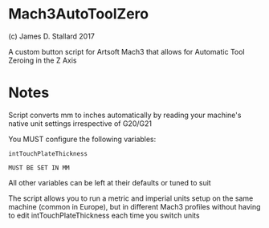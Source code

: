 # Mach3AutoToolZero
(c) James D. Stallard 2017

A custom button script for Artsoft Mach3 that allows for Automatic Tool Zeroing in the Z Axis

# Notes
Script converts mm to inches automatically by reading your machine's native unit settings irrespective of G20/G21

 You MUST configure the following variables:
 
	intTouchPlateThickness
	
	MUST BE SET IN MM

All other variables can be left at their defaults or tuned to suit

The script allows you to run a metric and imperial units setup on the same machine (common in Europe), but in different Mach3 profiles without having to edit intTouchPlateThickness each time you switch units
